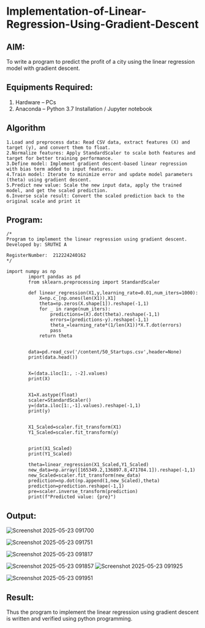 # Implementation-of-Linear-Regression-Using-Gradient-Descent

## AIM:
To write a program to predict the profit of a city using the linear regression model with gradient descent.

## Equipments Required:
1. Hardware – PCs
2. Anaconda – Python 3.7 Installation / Jupyter notebook

## Algorithm
```
1.Load and preprocess data: Read CSV data, extract features (X) and target (y), and convert them to float.
2.Normalize features: Apply StandardScaler to scale both features and target for better training performance.
3.Define model: Implement gradient descent-based linear regression with bias term added to input features.
4.Train model: Iterate to minimize error and update model parameters (theta) using gradient descent.
5.Predict new value: Scale the new input data, apply the trained model, and get the scaled prediction.
6.Inverse scale result: Convert the scaled prediction back to the original scale and print it
```


## Program:
```
/*
Program to implement the linear regression using gradient descent.
Developed by: SRUTHI A

RegisterNumber:  212224240162
*/
```
```
import numpy as np
        import pandas as pd
        from sklearn.preprocessing import StandardScaler
        
        def linear_regression(X1,y,learning_rate=0.01,num_iters=1000):
            X=np.c_[np.ones(len(X1)),X1]
            theta=np.zeros(X.shape[1]).reshape(-1,1)
            for _ in range(num_iters):
                predictions=(X).dot(theta).reshape(-1,1)
                errors=(predictions-y).reshape(-1,1)
                theta_=learning_rate*(1/len(X1))*X.T.dot(errors)
                pass
            return theta
        
        
        data=pd.read_csv('/content/50_Startups.csv',header=None)
        print(data.head())
        
        
        X=(data.iloc[1:, :-2].values)
        print(X)
        
        
        X1=X.astype(float)
        scaler=StandardScaler()
        y=(data.iloc[1:,-1].values).reshape(-1,1)
        print(y)
        
        
        X1_Scaled=scaler.fit_transform(X1)
        Y1_Scaled=scaler.fit_transform(y)
        
        
        print(X1_Scaled)
        print(Y1_Scaled)
        
        theta=linear_regression(X1_Scaled,Y1_Scaled)
        new_data=np.array([165349.2,136897.8,471784.1]).reshape(-1,1)
        new_Scaled=scaler.fit_transform(new_data)
        prediction=np.dot(np.append(1,new_Scaled),theta)
        prediction=prediction.reshape(-1,1)
        pre=scaler.inverse_transform(prediction)
        print(f"Predicted value: {pre}")
```

## Output:

![Screenshot 2025-05-23 091700](https://github.com/user-attachments/assets/749c76c2-0e53-4597-b468-24f497979671)

![Screenshot 2025-05-23 091751](https://github.com/user-attachments/assets/fa8e3256-9d9e-44c1-9dde-c9ca477ea244)

![Screenshot 2025-05-23 091817](https://github.com/user-attachments/assets/3ed47c2d-6c55-4efa-bcbc-a37f32e70652)

![Screenshot 2025-05-23 091857](https://github.com/user-attachments/assets/c50fe4c2-30da-4812-b1e5-48ee3433f48b)
![Screenshot 2025-05-23 091925](https://github.com/user-attachments/assets/deeed545-0215-4240-b6e5-bb44fc21b3d3)






![Screenshot 2025-05-23 091951](https://github.com/user-attachments/assets/49bc471a-5954-4648-9b9a-a2ae8391c4d5)






## Result:
Thus the program to implement the linear regression using gradient descent is written and verified using python programming.

